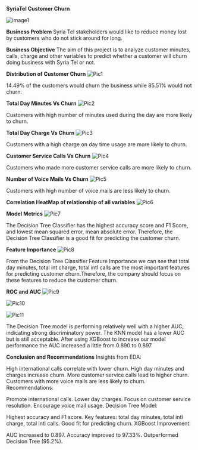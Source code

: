 **SyriaTel Customer Churn**

![image1](https://github.com/BedanNjoroge/SyriaTel_Customer_Churn/assets/118848352/6895f25d-96f8-4ad9-b143-d6256b387c4e)



**Business Problem**
Syria Tel stakeholders would like to reduce money lost by customers who do not stick around for long.

**Business Objective**
The aim of this project is to analyze customer minutes, calls, charge and other variables to predict whether a customer will churn doing business with Syria Tel or not.

**Distribution of Customer Churn**
![Pic1](https://github.com/BedanNjoroge/SyriaTel_Customer_Churn/assets/118848352/920531c9-aa29-465f-9639-82e8165bccf6)

14.49% of the customers would churn the business while 85.51% would not churn.

**Total Day Minutes Vs Churn**
![Pic2](https://github.com/BedanNjoroge/SyriaTel_Customer_Churn/assets/118848352/f297ee2d-e29d-44a0-bb18-c5ef4cdc8299)

Customers with high number of minutes used during the day are more likely to churn.

**Total Day Charge Vs Churn**
![Pic3](https://github.com/BedanNjoroge/SyriaTel_Customer_Churn/assets/118848352/9d82ce6a-a1aa-4dfa-9483-5b4abb1a1131)

Customers with a high charge on day time usage are more likely to churn. 

**Customer Service Calls Vs Churn**
![Pic4](https://github.com/BedanNjoroge/SyriaTel_Customer_Churn/assets/118848352/083b6e85-bdb6-4a5b-b216-4be80fba6426)

Customers who made more customer service calls are more likely to churn.

**Number of Voice Mails Vs Churn**
![Pic5](https://github.com/BedanNjoroge/SyriaTel_Customer_Churn/assets/118848352/49f78584-80c1-4f61-b189-604fb8d1a121)

Customers with high number of voice mails are less likely to churn.

**Correlation HeatMap of relationship of all variables**
![Pic6](https://github.com/BedanNjoroge/SyriaTel_Customer_Churn/assets/118848352/474ca558-a572-4c35-a259-9cc739b46c91)


**Model Metrics**
![Pic7](https://github.com/BedanNjoroge/SyriaTel_Customer_Churn/assets/118848352/7125ba03-1cd2-4a84-b865-a5eeca508f09)

The Decision Tree Classifier has the highest accuracy score and F1 Score, and lowest mean squared error, mean absolute error. Therefore, the Decision Tree Classifier is a good fit for predicting the customer churn.

**Feature Importance**
![Pic8](https://github.com/BedanNjoroge/SyriaTel_Customer_Churn/assets/118848352/a4376484-9e4a-4578-8e0b-09129a7b0a45)

From the Decision Tree Classifier Feature Importance we can see that total day minutes, total int charge, total intl calls are the most important features for predicting customer churn.Therefore, the company should focus on these features to reduce the customer churn.

**ROC and AUC**
![Pic9](https://github.com/BedanNjoroge/SyriaTel_Customer_Churn/assets/118848352/0061118c-3160-4c74-a5cd-3d1e8d5c73bb)

![Pic10](https://github.com/BedanNjoroge/SyriaTel_Customer_Churn/assets/118848352/6c3d983b-4bc1-4ade-96a2-71e2a59a24b1)

![Pic11](https://github.com/BedanNjoroge/SyriaTel_Customer_Churn/assets/118848352/af0f64c9-82a6-41b9-a657-33438abe4082)


The Decision Tree model is performing relatively well with a higher AUC, indicating strong discriminatory power. The KNN model has a lower AUC but is still acceptable. After using XGBoost to increase our model performance the AUC increased a little from 0.890 to 0.897

**Conclusion and Recommendations**
Insights from EDA:

High international calls correlate with lower churn.
High day minutes and charges increase churn.
More customer service calls lead to higher churn.
Customers with more voice mails are less likely to churn.
Recommendations:

Promote international calls.
Lower day charges.
Focus on customer service resolution.
Encourage voice mail usage.
Decision Tree Model:

Highest accuracy and F1 score.
Key features: total day minutes, total intl charge, total intl calls.
Good fit for predicting churn.
XGBoost Improvement:

AUC increased to 0.897.
Accuracy improved to 97.33%.
Outperformed Decision Tree (95.2%).

